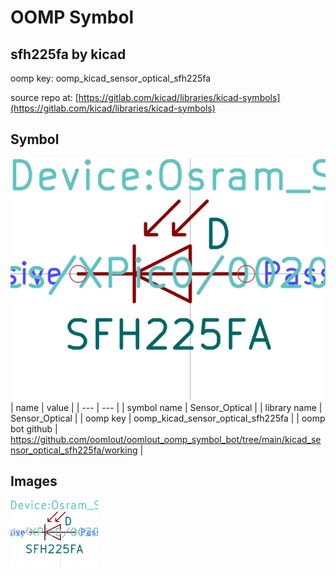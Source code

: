 # OOMP Symbol  
## sfh225fa  by kicad  
  
oomp key: oomp_kicad_sensor_optical_sfh225fa  
  
source repo at: [https://gitlab.com/kicad/libraries/kicad-symbols](https://gitlab.com/kicad/libraries/kicad-symbols)  
## Symbol  
  
[![working.png](working_600.png)](working.png)  
| name | value | 
| --- | --- | 
| symbol name | Sensor_Optical | 
| library name | Sensor_Optical | 
| oomp key | oomp_kicad_sensor_optical_sfh225fa | 
| oomp bot github | https://github.com/oomlout/oomlout_oomp_symbol_bot/tree/main/kicad_sensor_optical_sfh225fa/working | 
## Images  
  
[![working.png](working_140.png)](working.png)  
